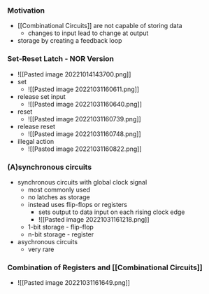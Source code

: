 ### Motivation
+ [[Combinational Circuits]] are not capable of storing data
	+ changes to input lead to change at output
+ storage by creating a feedback loop

### Set-Reset Latch - NOR Version
+ ![[Pasted image 20221014143700.png]]
+ set
	+ ![[Pasted image 20221031160611.png]]
+ release set input
	+ ![[Pasted image 20221031160640.png]]
+ reset
	+ ![[Pasted image 20221031160739.png]]
+ release reset
	+ ![[Pasted image 20221031160748.png]]
+ illegal action
	+ ![[Pasted image 20221031160822.png]]

### (A)synchronous circuits
+ synchronous circuits with global clock signal
	+ most commonly used
	+ no latches as storage
	+ instead uses flip-flops or registers
		+ sets output to data input on each rising clock edge
		+ ![[Pasted image 20221031161218.png]]
	+ 1-bit storage - flip-flop
	+ n-bit storage - register
+ asychronous circuits
	+ very rare

### Combination of Registers and [[Combinational Circuits]]
+ ![[Pasted image 20221031161649.png]]